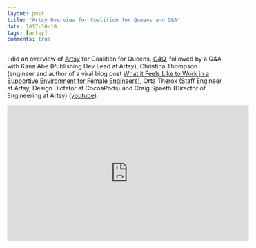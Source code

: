 ```yaml
---
layout: post
title: "Artsy Overview for Coalition for Queens and Q&A"
date: 2017-10-10
tags: [artsy]
comments: true
---
```

I did an overview of [Artsy](https://www.artsy.net) for Coalition for Queens, [C4Q](http://queenstech.org), followed by a Q&A with Kana Abe (Publishing Dev Lead at Artsy), Christina Thompson (engineer and author of a viral blog post [What it Feels Like to Work in a Supportive Environment for Female Engineers](https://medium.com/artsy-blog/what-it-feels-like-to-work-in-a-supportive-environment-for-female-engineers-3c994a001007)), Orta Therox (Staff Engineer at Artsy, Design Dictator at CocoaPods) and Craig Spaeth (Director of Engineering at Artsy) ([youtube](https://www.youtube.com/watch?v=leiKlKXRvuk)).

<iframe width="560" height="315" src="https://www.youtube.com/embed/leiKlKXRvuk" frameborder="0" allowfullscreen></iframe>
